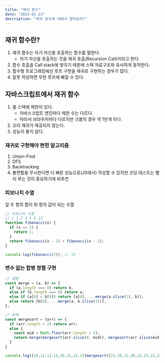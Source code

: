 ```yaml
---
title: "재귀 함수"
date: "2023-01-23"
description: "재귀 함수에 대해서 알아보자!"
---
```


## 재귀 함수란?

1. 재귀 함수는 자기 자신을 호출하는 함수를 말한다.
   - 자기 자신을 호출하는 것을 재귀 호출(Recursion Call)이라고 한다.
2. 함수 호출을 Call stack에 쌓이기 때문에 스택 자료구조와 유사하게 동작한다.
3. 함수형 프로그래밍에선 루프 구현을 재귀로 구현하는 경우가 많다.
4. 잘못 작성하면 무한 루프에 빠질 수 있다.

## 자바스크립트에서 재귀 함수

1. 콜 스택에 제한이 있다.
   - 자바스크립트 엔진마다 제한 수는 다르다.
   - 따라서 브라우저마다 다르지만 크롬의 경우 약 1만개 이다.
2. 꼬리 재귀가 제공되지 않는다.
3. 성능이 좋지 않다.

### 재귀로 구현해야 편한 알고리즘

1. Union-Find
2. DFS
3. Backtracking
4. 불편함을 무시한다면 더 빠른 성능으로(JS에서) 작성할 수 있지만 코딩 테스트는 빨리 푸는 것이 중요하기에 비추천

### 피보나치 수열

앞 두 항의 합이 뒤 항의 값이 되는 수열

```js
// 피보나치 수열
// 1 1 2 3 5 8 13
function fibonacci(x) {
  if (x <= 2) {
    return 1;
  }
  return fibonacci(x - 1) + fibonacci(x - 2);
}

console.log(fibonacci(7)); // 13
```

### 변수 없는 합병 정렬 구현

```js
// 결합
const merge = (a, b) => {
  if (a.length === 0) return b;
  else if (b.length === 0) return a;
  else if (a[0] < b[0]) return [a[0], ...merge(a.slice(1), b)];
  else return [b[0], ...merge(a, b.slice(1))];
};

// 분해
const mergesort = (arr) => {
  if (arr.length < 2) return arr;
  else {
    const mid = Math.floor(arr.length / 2);
    return merge(mergesort(arr.slice(0, mid)), mergesort(arr.slice(mid)));
  }
}

console.log([10,12,13,15,20,21,22,15]mergesort([21,10,12,20,25,13,15,22]));
```
